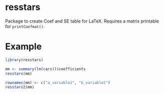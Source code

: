# resstars

Package to create Coef and SE table for LaTeX. Requires a matrix printable for
`printCoefmat()`.

# Example

```R
library(resstars)

mm <- summary(lm(cars))$coefficients
resstars(mm)

rownames(mm) <- c("a_variable1", "b_variable1")
resstars2(mm)

```